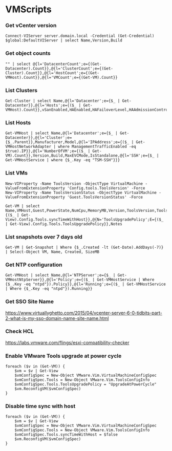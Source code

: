 # VMScripts

### Get vCenter version
```
Connect-VIServer server.domain.local -Credential (Get-Credential)
$global:DefaultVIServer | select Name,Version,Build
```

### Get object counts
```
"" | select @{l='DatacenterCount';e={(Get-Datacenter).Count}},@{l='ClusterCount';e={(Get-Cluster).Count}},@{l='HostCount';e={(Get-VMHost).Count}},@{l='VMCount';e={(Get-VM).Count}}
```

### List Clusters
```
Get-Cluster | select Name,@{l='Datacenter';e={$_ | Get-Datacenter}},@{l='Hosts';e={($_ | Get-VMHost).Count}},vSanEnabled,HAEnabled,HAFailoverLevel,HAAdmissionControlEnabled,DrsEnabled,DrsMode,DrsAutomationLevel,EVCMode
```

### List Hosts
```
Get-VMHost | select Name,@{l='Datacenter';e={$_ | Get-Datacenter}},@{l='Cluster';e={$_.Parent}},Manufacturer,Model,@{l='IPAddress';e={($_ | Get-VMHostNetworkAdapter | where ManagementTrafficEnabled -eq $true).IP}},@{l='NumberOfVM';e={($_ | Get-VM).Count}},Version,Build,MaxEVCMode,IsStandalone,@{l='SSH';e={$_ | Get-VMHostService | where {$_.Key -eq "TSM-SSH"}}}
```

### List VMs
```
New-VIProperty -Name ToolsVersion -ObjectType VirtualMachine -ValueFromExtensionProperty 'Config.tools.ToolsVersion' -Force
New-VIProperty -Name ToolsVersionStatus -ObjectType VirtualMachine -ValueFromExtensionProperty 'Guest.ToolsVersionStatus' -Force

Get-VM | select Name,VMHost,Guest,PowerState,NumCpu,MemoryMB,Version,ToolsVersion,ToolsVersionStatus,@{N='SyncTimeWithHost';E={($_ | Get-View).Config.Tools.syncTimeWithHost}},@{N='ToolsUpgradePolicy';E={($_ | Get-View).Config.Tools.ToolsUpgradePolicy}},Notes
```

### List snapshots over 7 days old
```
Get-VM | Get-Snapshot | Where {$_.Created -lt (Get-Date).AddDays(-7)} | Select-Object VM, Name, Created, SizeMB
```

### Get NTP configuration
```
Get-VMHost | select Name,@{l='NTPServer';e={$_ | Get-VMHostNtpServer}},@{l='Policy';e={($_ | Get-VMHostService | Where {$_.Key -eq "ntpd"}).Policy}},@{l='Running';e={($_ | Get-VMHostService | Where {$_.Key -eq "ntpd"}).Running}}
```

### Get SSO Site Name
https://www.virtuallyghetto.com/2015/04/vcenter-server-6-0-tidbits-part-2-what-is-my-sso-domain-name-site-name.html

### Check HCL
https://labs.vmware.com/flings/esxi-compatibility-checker

### Enable VMware Tools upgrade at power cycle
```
foreach ($v in (Get-VM)) {
	$vm = $v | Get-View
	$vmConfigSpec = New-Object VMware.Vim.VirtualMachineConfigSpec
	$vmConfigSpec.Tools = New-Object VMware.Vim.ToolsConfigInfo
	$vmConfigSpec.Tools.ToolsUpgradePolicy = "UpgradeAtPowerCycle"
	$vm.ReconfigVM($vmConfigSpec)
}
```

### Disable time sync with host
```
foreach ($v in (Get-VM)) {
	$vm = $v | Get-View
	$vmConfigSpec = New-Object VMware.Vim.VirtualMachineConfigSpec
	$vmConfigSpec.Tools = New-Object VMware.Vim.ToolsConfigInfo
	$vmConfigSpec.Tools.syncTimeWithHost = $false
	$vm.ReconfigVM($vmConfigSpec)
}
```
